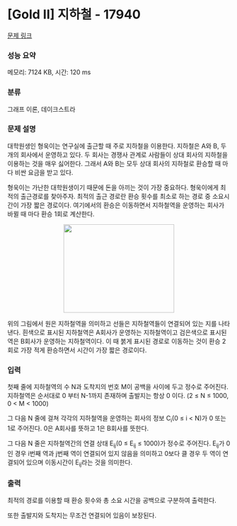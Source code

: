 # [Gold II] 지하철 - 17940 

[문제 링크](https://www.acmicpc.net/problem/17940) 

### 성능 요약

메모리: 7124 KB, 시간: 120 ms

### 분류

그래프 이론, 데이크스트라

### 문제 설명

<p>대학원생인 형욱이는 연구실에 출근할 때 주로 지하철을 이용한다. 지하철은 A와 B, 두 개의 회사에서 운영하고 있다. 두 회사는 경쟁사 관계로 사람들이 상대 회사의 지하철을 이용하는 것을 매우 싫어한다. 그래서 A와 B는 모두 상대 회사의 지하철로 환승할 때 마다 비싼 요금을 받고 있다. </p>

<p>형욱이는 가난한 대학원생이기 때문에 돈을 아끼는 것이 가장 중요하다. 형욱이에게 최적의 출근경로를 찾아주자. 최적의 출근 경로란 환승 횟수를 최소로 하는 경로 중 소요시간이 가장 짧은 경로이다. 여기에서의 환승은 이동하면서 지하철역을 운영하는 회사가 바뀔 때 마다 환승 1회로 계산한다.</p>

<p style="text-align: center;"><img alt="" src="https://upload.acmicpc.net/1709d1f1-6a5e-4e5a-a662-734f14d3af38/-/preview/" style="height: 200px; width: 250px;"></p>

<p>위의 그림에서 원은 지하철역을 의미하고 선들은 지하철역들이 연결되어 있는 지를 나타낸다. 흰색으로 표시된 지하철역은 A회사가 운영하는 지하철역이고 검은색으로 표시된 역은 B회사가 운영하는 지하철역이다. 이 때 붉게 표시된 경로로 이동하는 것이 환승 2회로 가장 적게 환승하면서 시간이 가장 짧은 경로이다.</p>

### 입력 

 <p>첫째 줄에 지하철역의 수 N과 도착지의 번호 M이 공백을 사이에 두고 정수로 주어진다. 지하철역은 순서대로 0 부터 N-1까지 존재하며 출발지는 항상 0 이다. (2 ≤ N ≤ 1000, 0 < M < 1000)</p>

<p>그 다음 N 줄에 걸쳐 각각의 지하철역을 운영하는 회사의 정보 C<sub>i</sub>(0 ≤  i < N)가 0 또는 1로 주어진다. 0은 A회사를 뜻하고 1은 B회사를 뜻한다.</p>

<p>그 다음 N 줄은 지하철역간의 연결 상태 E<sub>ij</sub>(0 ≤ E<sub>ij</sub> ≤ 1000)가 정수로 주어진다.  E<sub>ij</sub>가 0인 경우 i번째 역과 j번째 역이 연결되어 있지 않음을 의미하고 0보다 클 경우 두 역이 연결되어 있으며 이동시간이 E<sub>ij</sub>라는 것을 의미한다.</p>

### 출력 

 <p>최적의 경로를 이용할 때 환승 횟수와 총 소요 시간을 공백으로 구분하여 출력한다.</p>

<p>또한 출발지와 도착지는 무조건 연결되어 있음이 보장된다.</p>

